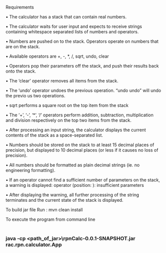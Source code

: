 Requirements


•  The calculator has a stack that can contain real numbers.

• The calculator waits for user input and expects to receive strings containing whitespace separated lists of numbers and operators.

• Numbers are pushed on to the stack. Operators operate on numbers that are on the stack.

• Available operators are +, -, *, /, sqrt, undo, clear

• Operators pop their parameters off the stack, and push their results back onto the stack.

• The ‘clear’ operator removes all items from the stack.

• The ‘undo’ operator undoes the previous operation. “undo undo” will undo the previo us two operations.

• sqrt performs a square root on the top item from the stack

• The ‘+’, ‘-’, ‘*’, ‘/’ operators perform addition, subtraction, multiplication and division respectively on the top two items from the
   stack.
   
• After processing an input string, the calculator displays the current contents of the stack as a space-separated list.

• Numbers should be stored on the stack to at least 15 decimal places of precision, but displayed to 10 decimal places (or less if it causes no loss of precision).

• All numbers should be formatted as plain decimal strings (ie. no engineering formatting).

• If an operator cannot find a sufficient number of parameters on the stack, a warning is displayed:
operator <operator> (position: <pos>): insufficient parameters
  
• After displaying the warning, all further processing of the string terminates and the current state of the stack is displayed.
  
To build jar file
Run : mvn clean install
  
To execute the program from command line <h3>  
java -cp <path_of_jar>\rpnCalc-0.0.1-SNAPSHOT.jar  rac.rpn.calculator.App

